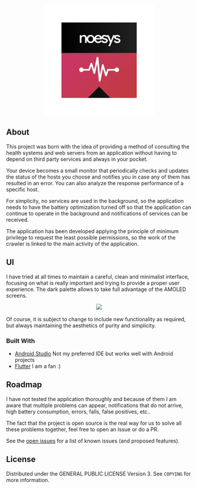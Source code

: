 <p align="center">
  <img src="android/app/src/main/res/mipmap-xxxhdpi/ic_launcher_foreground.png" width="300" title="Noesys">
</p>

<!-- ABOUT THE PROJECT -->
## About

This project was born with the idea of providing a method of consulting the health systems and web servers from an application without having to depend on third party services and always in your pocket.

Your device becomes a small monitor that periodically checks and updates the status of the hosts you choose and notifies you in case any of them has resulted in an error.
You can also analyze the response performance of a specific host.

For simplicity, no services are used in the background, so the application needs to have the battery optimization turned off so that the application can continue to operate in the background and notifications of services can be received.

The application has been developed applying the principle of minimum privilege to request the least possible permissions, so the work of the crawler is linked to the main activity of the application.

## UI

I have tried at all times to maintain a careful, clean and minimalist interface, focusing on what is really important and trying to provide a proper user experience. The dark palette allows to take full advantage of the AMOLED screens.

<p align="center">

<img src="https://i.imgur.com/tACVzqY.png" data-canonical-src="https://i.imgur.com/tACVzqY.png" height="500" />

</p>

Of course, it is subject to change to include new functionality as required, but always maintaining the aesthetics of purity and simplicity.

### Built With
* [Android Studio](https://developer.android.com/studio)
Not my preferred IDE but works well with Android projects
* [Flutter](https://flutter.dev/)
I am a fan :)

<!-- ROADMAP -->
## Roadmap

I have not tested the application thoroughly and because of them I am aware that multiple problems can appear, notifications that do not arrive, high battery consumption, errors, falls, false positives, etc..

The fact that the project is open source is the real way for us to solve all these problems together, feel free to open an Issue or do a PR.

See the [open issues](https://github.com/aeri/Noesys/issues) for a list of known issues (and proposed features).


<!-- LICENSE -->
## License

Distributed under the GENERAL PUBLIC LICENSE Version 3. See `COPYING` for more information.
